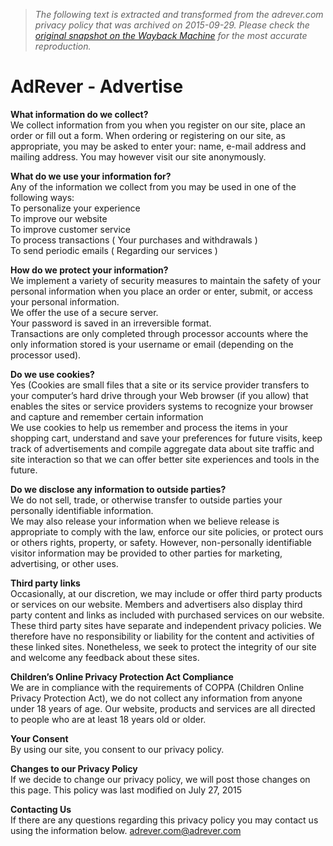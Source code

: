 > *The following text is extracted and transformed from the adrever.com privacy policy that was archived on 2015-09-29. Please check the [original snapshot on the Wayback Machine](https://web.archive.org/web/20150929051829id_/http%3A//adrever.com/privacy.php) for the most accurate reproduction.*

# AdRever - Advertise

**What information do we collect?**   
We collect information from you when you register on our site, place an order or fill out a form. When ordering or registering on our site, as appropriate, you may be asked to enter your: name, e-mail address and mailing address. You may however visit our site anonymously. 

**What do we use your information for?**   
Any of the information we collect from you may be used in one of the following ways:   
To personalize your experience   
To improve our website   
To improve customer service   
To process transactions ( Your purchases and withdrawals )   
To send periodic emails ( Regarding our services ) 

**How do we protect your information?**   
We implement a variety of security measures to maintain the safety of your personal information when you place an order or enter, submit, or access your personal information.   
We offer the use of a secure server.   
Your password is saved in an irreversible format.   
Transactions are only completed through processor accounts where the only information stored is your username or email (depending on the processor used). 

**Do we use cookies?**   
Yes (Cookies are small files that a site or its service provider transfers to your computer’s hard drive through your Web browser (if you allow) that enables the sites or service providers systems to recognize your browser and capture and remember certain information   
We use cookies to help us remember and process the items in your shopping cart, understand and save your preferences for future visits, keep track of advertisements and compile aggregate data about site traffic and site interaction so that we can offer better site experiences and tools in the future. 

**Do we disclose any information to outside parties?**   
We do not sell, trade, or otherwise transfer to outside parties your personally identifiable information.   
We may also release your information when we believe release is appropriate to comply with the law, enforce our site policies, or protect ours or others rights, property, or safety. However, non-personally identifiable visitor information may be provided to other parties for marketing, advertising, or other uses. 

**Third party links**   
Occasionally, at our discretion, we may include or offer third party products or services on our website. Members and advertisers also display third party content and links as included with purchased services on our website.   
These third party sites have separate and independent privacy policies. We therefore have no responsibility or liability for the content and activities of these linked sites. Nonetheless, we seek to protect the integrity of our site and welcome any feedback about these sites. 

**Children’s Online Privacy Protection Act Compliance**   
We are in compliance with the requirements of COPPA (Children Online Privacy Protection Act), we do not collect any information from anyone under 18 years of age. Our website, products and services are all directed to people who are at least 18 years old or older. 

**Your Consent**   
By using our site, you consent to our privacy policy. 

**Changes to our Privacy Policy**   
If we decide to change our privacy policy, we will post those changes on this page. This policy was last modified on July 27, 2015 

**Contacting Us**   
If there are any questions regarding this privacy policy you may contact us using the information below. adrever.com@adrever.com 
